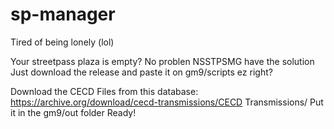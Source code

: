 # sp-manager

Tired of being lonely (lol)

Your streetpass plaza is empty?
No problen NSSTPSMG have the solution
Just download the release and paste it on gm9/scripts ez right?

Download the CECD Files from this database: https://archive.org/download/cecd-transmissions/CECD Transmissions/
Put it in the gm9/out folder
Ready!
